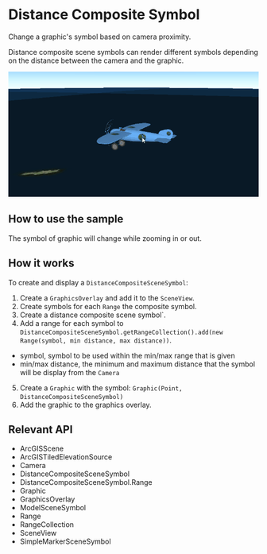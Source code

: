 # Distance Composite Symbol

Change a graphic's symbol based on camera proximity.

Distance composite scene symbols can render different symbols depending on the distance between the camera and the
 graphic.

<img src="DistanceCompositeSymbol.gif"/>

## How to use the sample

The symbol of graphic will change while zooming in or out.

## How it works

To create and display a `DistanceCompositeSceneSymbol`:


  1. Create a `GraphicsOverlay` and add it to the `SceneView`.
  2. Create symbols for each `Range` the composite symbol.
  3. Create a distance composite scene symbol`.
  4. Add a range for each symbol to `DistanceCompositeSceneSymbol.getRangeCollection().add(new Range(symbol, min distance, max distance))`.
  * symbol, symbol to be used within the min/max range that is given
  * min/max distance, the minimum and maximum distance that the symbol will be display from the `Camera`
  5. Create a `Graphic` with the symbol: `Graphic(Point, DistanceCompositeSceneSymbol)`
  6. Add the graphic to the graphics overlay.


## Relevant API


  * ArcGISScene
  * ArcGISTiledElevationSource
  * Camera
  * DistanceCompositeSceneSymbol
  * DistanceCompositeSceneSymbol.Range
  * Graphic
  * GraphicsOverlay
  * ModelSceneSymbol
  * Range
  * RangeCollection
  * SceneView
  * SimpleMarkerSceneSymbol



